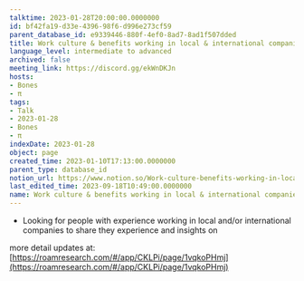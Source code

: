 ```yaml
---
talktime: 2023-01-28T20:00:00.0000000
id: bf42fa19-d33e-4396-98f6-d996e273cf59
parent_database_id: e9339446-880f-4ef0-8ad7-8ad1f507dded
title: Work culture & benefits working in local & international companies
language_level: intermediate to advanced
archived: false
meeting_link: https://discord.gg/ekWnDKJn
hosts:
- Bones
- π
tags:
- Talk
- 2023-01-28
- Bones
- π
indexDate: 2023-01-28
object: page
created_time: 2023-01-10T17:13:00.0000000
parent_type: database_id
notion_url: https://www.notion.so/Work-culture-benefits-working-in-local-international-companies-bf42fa19d33e439698f6d996e273cf59
last_edited_time: 2023-09-18T10:49:00.0000000
name: Work culture & benefits working in local & international companies
---
```


   - Looking for people with experience working in local and/or international companies to share they experience and insights on

more detail updates at:
[https://roamresearch.com/#/app/CKLPi/page/1vqkoPHmj](https://roamresearch.com/#/app/CKLPi/page/1vqkoPHmj)

























